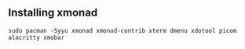 ## Installing xmonad

`sudo pacman -Syyu xmonad xmonad-contrib xterm dmenu xdotool picom alacritty xmobar`
